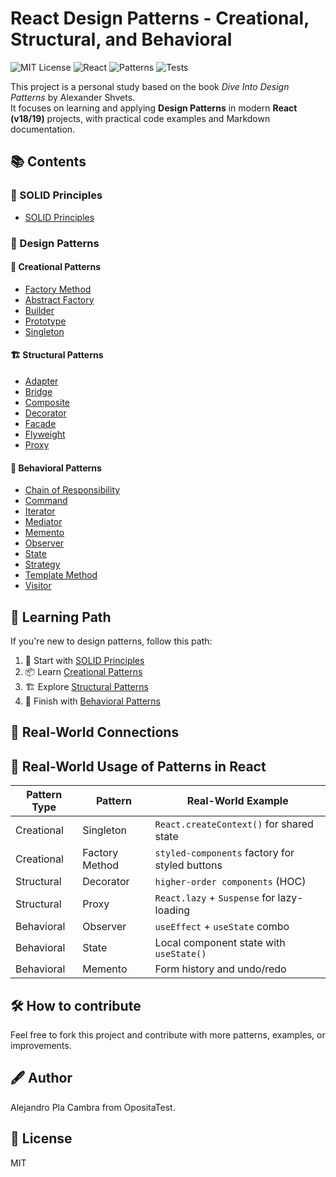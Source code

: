 # React Design Patterns - Creational, Structural, and Behavioral

![MIT License](https://img.shields.io/badge/license-MIT-green.svg)
![React](https://img.shields.io/badge/React-18%2B-61DAFB?logo=react)
![Patterns](https://img.shields.io/badge/Design%20Patterns-23%20Total-blueviolet)
![Tests](https://img.shields.io/badge/Tests-Coming%20Soon-yellow)

This project is a personal study based on the book *Dive Into Design Patterns* by Alexander Shvets.  
It focuses on learning and applying **Design Patterns** in modern **React (v18/19)** projects, with practical code examples and Markdown documentation.

## 📚 Contents

### 🧱 SOLID Principles

- [SOLID Principles](./docs/solid-principles.md)

### 🧩 Design Patterns

#### 🔨 Creational Patterns
- [Factory Method](./docs/creational/factory-method.md)
- [Abstract Factory](./docs/creational/abstract-factory.md)
- [Builder](./docs/creational/builder.md)
- [Prototype](./docs/creational/prototype.md)
- [Singleton](./docs/creational/singleton.md)

#### 🏗️ Structural Patterns
- [Adapter](./docs/structural/adapter.md)
- [Bridge](./docs/structural/bridge.md)
- [Composite](./docs/structural/composite.md)
- [Decorator](./docs/structural/decorator.md)
- [Facade](./docs/structural/facade.md)
- [Flyweight](./docs/structural/flyweight.md)
- [Proxy](./docs/structural/proxy.md)

#### 🔄 Behavioral Patterns
- [Chain of Responsibility](./docs/behavioral/chain-of-responsability.md)
- [Command](./docs/behavioral/command.md)
- [Iterator](./docs/behavioral/iterator.md)
- [Mediator](./docs/behavioral/mediator.md)
- [Memento](./docs/behavioral/memento.md)
- [Observer](./docs/behavioral/observer.md)
- [State](./docs/behavioral/state.md)
- [Strategy](./docs/behavioral/strategy.md)
- [Template Method](./docs/behavioral/template-method.md)
- [Visitor](./docs/behavioral/visitor.md)

## 👣 Learning Path

If you're new to design patterns, follow this path:

1. 🧱 Start with [SOLID Principles](./docs/solid-principles.md)
2. 📦 Learn [Creational Patterns](./docs/creational/README.md)
3. 🏗️ Explore [Structural Patterns](./docs/structural/README.md)
4. 🔄 Finish with [Behavioral Patterns](./docs/behavioral/README.md)

## 🧠 Real-World Connections

## 🔗 Real-World Usage of Patterns in React

| Pattern Type | Pattern          | Real-World Example                                  |
|--------------|------------------|-----------------------------------------------------|
| Creational   | Singleton        | `React.createContext()` for shared state            |
| Creational   | Factory Method   | `styled-components` factory for styled buttons      |
| Structural   | Decorator        | `higher-order components` (HOC)                     |
| Structural   | Proxy            | `React.lazy` + `Suspense` for lazy-loading          |
| Behavioral   | Observer         | `useEffect` + `useState` combo                      |
| Behavioral   | State            | Local component state with `useState()`             |
| Behavioral   | Memento          | Form history and undo/redo                          |

## 🛠️ How to contribute

Feel free to fork this project and contribute with more patterns, examples, or improvements.

## 🖋️ Author

Alejandro Pla Cambra from OpositaTest.

## 🌟 License

MIT